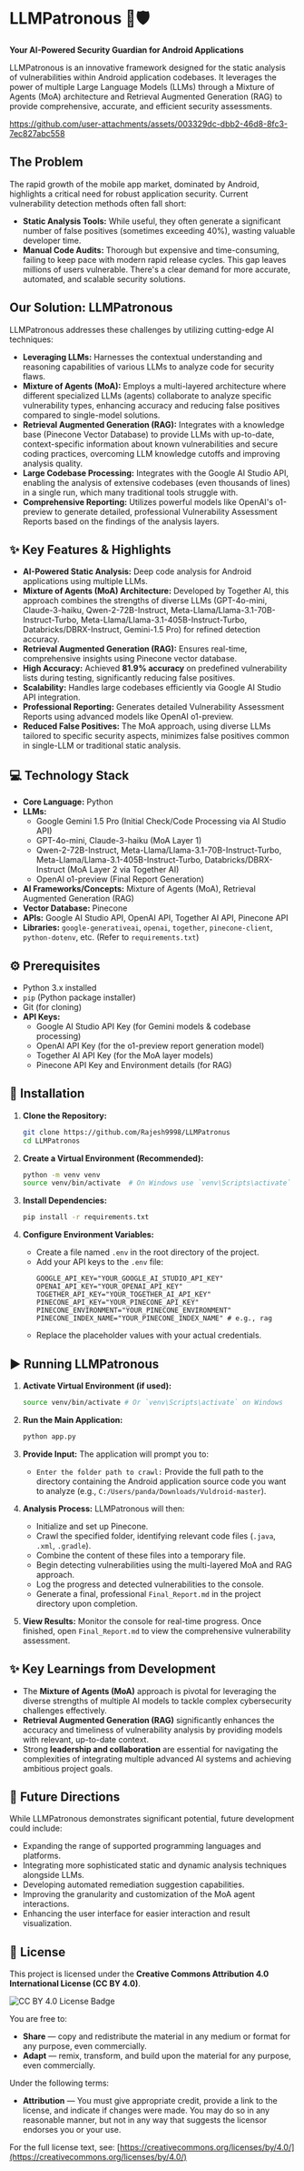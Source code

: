 
# LLMPatronous 🧙🛡️

**Your AI-Powered Security Guardian for Android Applications**

LLMPatronous is an innovative framework designed for the static analysis of vulnerabilities within Android application codebases. It leverages the power of multiple Large Language Models (LLMs) through a Mixture of Agents (MoA) architecture and Retrieval Augmented Generation (RAG) to provide comprehensive, accurate, and efficient security assessments.

https://github.com/user-attachments/assets/003329dc-dbb2-46d8-8fc3-7ec827abc558

## The Problem

The rapid growth of the mobile app market, dominated by Android, highlights a critical need for robust application security. Current vulnerability detection methods often fall short:
*   **Static Analysis Tools:** While useful, they often generate a significant number of false positives (sometimes exceeding 40%), wasting valuable developer time.
*   **Manual Code Audits:** Thorough but expensive and time-consuming, failing to keep pace with modern rapid release cycles.
This gap leaves millions of users vulnerable. There's a clear demand for more accurate, automated, and scalable security solutions.

## Our Solution: LLMPatronous

LLMPatronous addresses these challenges by utilizing cutting-edge AI techniques:

*   **Leveraging LLMs:** Harnesses the contextual understanding and reasoning capabilities of various LLMs to analyze code for security flaws.
*   **Mixture of Agents (MoA):** Employs a multi-layered architecture where different specialized LLMs (agents) collaborate to analyze specific vulnerability types, enhancing accuracy and reducing false positives compared to single-model solutions.
*   **Retrieval Augmented Generation (RAG):** Integrates with a knowledge base (Pinecone Vector Database) to provide LLMs with up-to-date, context-specific information about known vulnerabilities and secure coding practices, overcoming LLM knowledge cutoffs and improving analysis quality.
*   **Large Codebase Processing:** Integrates with the Google AI Studio API, enabling the analysis of extensive codebases (even thousands of lines) in a single run, which many traditional tools struggle with.
*   **Comprehensive Reporting:** Utilizes powerful models like OpenAI's o1-preview to generate detailed, professional Vulnerability Assessment Reports based on the findings of the analysis layers.

## ✨ Key Features & Highlights

*   **AI-Powered Static Analysis:** Deep code analysis for Android applications using multiple LLMs.
*   **Mixture of Agents (MoA) Architecture:** Developed by Together AI, this approach combines the strengths of diverse LLMs (GPT-4o-mini, Claude-3-haiku, Qwen-2-72B-Instruct, Meta-Llama/Llama-3.1-70B-Instruct-Turbo, Meta-Llama/Llama-3.1-405B-Instruct-Turbo, Databricks/DBRX-Instruct, Gemini-1.5 Pro) for refined detection accuracy.
*   **Retrieval Augmented Generation (RAG):** Ensures real-time, comprehensive insights using Pinecone vector database.
*   **High Accuracy:** Achieved **81.9% accuracy** on predefined vulnerability lists during testing, significantly reducing false positives.
*   **Scalability:** Handles large codebases efficiently via Google AI Studio API integration.
*   **Professional Reporting:** Generates detailed Vulnerability Assessment Reports using advanced models like OpenAI o1-preview.
*   **Reduced False Positives:** The MoA approach, using diverse LLMs tailored to specific security aspects, minimizes false positives common in single-LLM or traditional static analysis.

## 💻 Technology Stack

*   **Core Language:** Python
*   **LLMs:**
    *   Google Gemini 1.5 Pro (Initial Check/Code Processing via AI Studio API)
    *   GPT-4o-mini, Claude-3-haiku (MoA Layer 1)
    *   Qwen-2-72B-Instruct, Meta-Llama/Llama-3.1-70B-Instruct-Turbo, Meta-Llama/Llama-3.1-405B-Instruct-Turbo, Databricks/DBRX-Instruct (MoA Layer 2 via Together AI)
    *   OpenAI o1-preview (Final Report Generation)
*   **AI Frameworks/Concepts:** Mixture of Agents (MoA), Retrieval Augmented Generation (RAG)
*   **Vector Database:** Pinecone
*   **APIs:** Google AI Studio API, OpenAI API, Together AI API, Pinecone API
*   **Libraries:** `google-generativeai`, `openai`, `together`, `pinecone-client`, `python-dotenv`, etc. (Refer to `requirements.txt`)

## ⚙️ Prerequisites

*   Python 3.x installed
*   `pip` (Python package installer)
*   Git (for cloning)
*   **API Keys:**
    *   Google AI Studio API Key (for Gemini models & codebase processing)
    *   OpenAI API Key (for the o1-preview report generation model)
    *   Together AI API Key (for the MoA layer models)
    *   Pinecone API Key and Environment details (for RAG)

## 🔧 Installation

1.  **Clone the Repository:**
    ```bash
    git clone https://github.com/Rajesh9998/LLMPatronus
    cd LLMPatronos
    ```

2.  **Create a Virtual Environment (Recommended):**
    ```bash
    python -m venv venv
    source venv/bin/activate  # On Windows use `venv\Scripts\activate`
    ```

3.  **Install Dependencies:**
    ```bash
    pip install -r requirements.txt
    ```

4.  **Configure Environment Variables:**
    *   Create a file named `.env` in the root directory of the project.
    *   Add your API keys to the `.env` file:
        ```env
        GOOGLE_API_KEY="YOUR_GOOGLE_AI_STUDIO_API_KEY"
        OPENAI_API_KEY="YOUR_OPENAI_API_KEY"
        TOGETHER_API_KEY="YOUR_TOGETHER_AI_API_KEY"
        PINECONE_API_KEY="YOUR_PINECONE_API_KEY"
        PINECONE_ENVIRONMENT="YOUR_PINECONE_ENVIRONMENT"
        PINECONE_INDEX_NAME="YOUR_PINECONE_INDEX_NAME" # e.g., rag
        ```
    *   Replace the placeholder values with your actual credentials.

## ▶️ Running LLMPatronous

1.  **Activate Virtual Environment (if used):**
    ```bash
    source venv/bin/activate # Or `venv\Scripts\activate` on Windows
    ```

2.  **Run the Main Application:**
    ```bash
    python app.py
    ```

3.  **Provide Input:** The application will prompt you to:
    *   `Enter the folder path to crawl:` Provide the full path to the directory containing the Android application source code you want to analyze (e.g., `C:/Users/panda/Downloads/Vuldroid-master`).

4.  **Analysis Process:** LLMPatronous will then:
    *   Initialize and set up Pinecone.
    *   Crawl the specified folder, identifying relevant code files (`.java`, `.xml`, `.gradle`).
    *   Combine the content of these files into a temporary file.
    *   Begin detecting vulnerabilities using the multi-layered MoA and RAG approach.
    *   Log the progress and detected vulnerabilities to the console.
    *   Generate a final, professional `Final_Report.md` in the project directory upon completion.

5.  **View Results:** Monitor the console for real-time progress. Once finished, open `Final_Report.md` to view the comprehensive vulnerability assessment.

## ✨ Key Learnings from Development

*   The **Mixture of Agents (MoA)** approach is pivotal for leveraging the diverse strengths of multiple AI models to tackle complex cybersecurity challenges effectively.
*   **Retrieval Augmented Generation (RAG)** significantly enhances the accuracy and timeliness of vulnerability analysis by providing models with relevant, up-to-date context.
*   Strong **leadership and collaboration** are essential for navigating the complexities of integrating multiple advanced AI systems and achieving ambitious project goals.

## 🚀 Future Directions

While LLMPatronous demonstrates significant potential, future development could include:
*   Expanding the range of supported programming languages and platforms.
*   Integrating more sophisticated static and dynamic analysis techniques alongside LLMs.
*   Developing automated remediation suggestion capabilities.
*   Improving the granularity and customization of the MoA agent interactions.
*   Enhancing the user interface for easier interaction and result visualization.

## 📄 License


This project is licensed under the **Creative Commons Attribution 4.0 International License (CC BY 4.0)**.

![CC BY 4.0 License Badge](https://i.creativecommons.org/l/by/4.0/88x31.png)

You are free to:
*   **Share** — copy and redistribute the material in any medium or format for any purpose, even commercially.
*   **Adapt** — remix, transform, and build upon the material for any purpose, even commercially.

Under the following terms:
*   **Attribution** — You must give appropriate credit, provide a link to the license, and indicate if changes were made. You may do so in any reasonable manner, but not in any way that suggests the licensor endorses you or your use.

For the full license text, see: [https://creativecommons.org/licenses/by/4.0/](https://creativecommons.org/licenses/by/4.0/)

